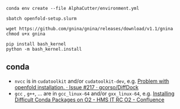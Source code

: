 ```
conda env create --file AlphaCutter/environment.yml
```

```
sbatch openfold-setup.slurm
```

```
wget https://github.com/gnina/gnina/releases/download/v1.1/gnina
chmod u+x gnina
```

```
pip install bash_kernel
python -m bash_kernel.install
```

## conda
* `nvcc` is in `cudatoolkit` and/or `cudatoolkit-dev`, e.g. [Problem with openfold installation.  · Issue \#217 · gcorso/DiffDock](https://github.com/gcorso/DiffDock/issues/217)
* `gcc` , `g++`, ... are in `gcc_linux-64` and/or `gxx_linux-64`, e.g. [Installing Difficult Conda Packages on O2 - HMS IT RC O2 - Confluence](https://harvardmed.atlassian.net/wiki/spaces/O2/pages/2557575188/Installing+Difficult+Conda+Packages+on+O2)
